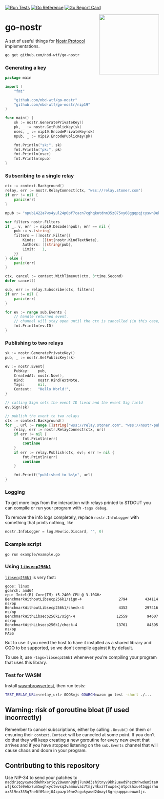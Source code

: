 [![Run Tests](https://github.com/nbd-wtf/go-nostr/actions/workflows/test.yml/badge.svg)](https://github.com/nbd-wtf/go-nostr/actions/workflows/test.yml)
[![Go Reference](https://pkg.go.dev/badge/github.com/nbd-wtf/go-nostr.svg)](https://pkg.go.dev/github.com/nbd-wtf/go-nostr)
[![Go Report Card](https://goreportcard.com/badge/github.com/nbd-wtf/go-nostr)](https://goreportcard.com/report/github.com/nbd-wtf/go-nostr)

<a href="https://nbd.wtf"><img align="right" height="196" src="https://user-images.githubusercontent.com/1653275/194609043-0add674b-dd40-41ed-986c-ab4a2e053092.png" /></a>

go-nostr
========

A set of useful things for [Nostr Protocol](https://github.com/nostr-protocol/nostr) implementations.

```bash
go get github.com/nbd-wtf/go-nostr
```

### Generating a key

``` go
package main

import (
    "fmt"

    "github.com/nbd-wtf/go-nostr"
    "github.com/nbd-wtf/go-nostr/nip19"
)

func main() {
    sk := nostr.GeneratePrivateKey()
    pk, _ := nostr.GetPublicKey(sk)
    nsec, _ := nip19.EncodePrivateKey(sk)
    npub, _ := nip19.EncodePublicKey(pk)

    fmt.Println("sk:", sk)
    fmt.Println("pk:", pk)
    fmt.Println(nsec)
    fmt.Println(npub)
}
```

### Subscribing to a single relay

``` go
ctx := context.Background()
relay, err := nostr.RelayConnect(ctx, "wss://relay.stoner.com")
if err != nil {
	panic(err)
}

npub := "npub1422a7ws4yul24p0pf7cacn7cghqkutdnm35z075vy68ggqpqjcyswn8ekc"

var filters nostr.Filters
if _, v, err := nip19.Decode(npub); err == nil {
	pub := v.(string)
	filters = []nostr.Filter{{
		Kinds:   []int{nostr.KindTextNote},
		Authors: []string{pub},
		Limit:   1,
	}}
} else {
	panic(err)
}

ctx, cancel := context.WithTimeout(ctx, 3*time.Second)
defer cancel()

sub, err := relay.Subscribe(ctx, filters)
if err != nil {
	panic(err)
}

for ev := range sub.Events {
	// handle returned event.
	// channel will stay open until the ctx is cancelled (in this case, context timeout)
	fmt.Println(ev.ID)
}
```

### Publishing to two relays

``` go
sk := nostr.GeneratePrivateKey()
pub, _ := nostr.GetPublicKey(sk)

ev := nostr.Event{
	PubKey:    pub,
	CreatedAt: nostr.Now(),
	Kind:      nostr.KindTextNote,
	Tags:      nil,
	Content:   "Hello World!",
}

// calling Sign sets the event ID field and the event Sig field
ev.Sign(sk)

// publish the event to two relays
ctx := context.Background()
for _, url := range []string{"wss://relay.stoner.com", "wss://nostr-pub.wellorder.net"} {
	relay, err := nostr.RelayConnect(ctx, url)
	if err != nil {
		fmt.Println(err)
		continue
	}
	if err := relay.Publish(ctx, ev); err != nil {
		fmt.Println(err)
		continue
	}

	fmt.Printf("published to %s\n", url)
}
```

### Logging

To get more logs from the interaction with relays printed to STDOUT you can compile or run your program with `-tags debug`.

To remove the info logs completely, replace `nostr.InfoLogger` with something that prints nothing, like

``` go
nostr.InfoLogger = log.New(io.Discard, "", 0)
```

### Example script

```
go run example/example.go
```

### Using [`libsecp256k1`](https://github.com/bitcoin-core/secp256k1)

[`libsecp256k1`](https://github.com/bitcoin-core/secp256k1) is very fast:

```
goos: linux
goarch: amd64
cpu: Intel(R) Core(TM) i5-2400 CPU @ 3.10GHz
BenchmarkWithoutLibsecp256k1/sign-4          	    2794	    434114 ns/op
BenchmarkWithoutLibsecp256k1/check-4         	    4352	    297416 ns/op
BenchmarkWithLibsecp256k1/sign-4             	   12559	     94607 ns/op
BenchmarkWithLibsecp256k1/check-4            	   13761	     84595 ns/op
PASS
```

But to use it you need the host to have it installed as a shared library and CGO to be supported, so we don't compile against it by default.

To use it, use `-tags=libsecp256k1` whenever you're compiling your program that uses this library.

### Test for WASM

Install [wasmbrowsertest](https://github.com/agnivade/wasmbrowsertest), then run tests:

```sh
TEST_RELAY_URL=<relay_url> GOOS=js GOARCH=wasm go test -short ./...
```

## Warning: risk of goroutine bloat (if used incorrectly)

Remember to cancel subscriptions, either by calling `.Unsub()` on them or ensuring their `context.Context` will be canceled at some point.
If you don't do that they will keep creating a new goroutine for every new event that arrives and if you have stopped listening on the
`sub.Events` channel that will cause chaos and doom in your program.

## Contributing to this repository

Use NIP-34 to send your patches to `naddr1qqyxwmeddehhxarjqy28wumn8ghj7un9d3shjtnyv9kh2uewd9hsz9nhwden5te0wfjkccte9ehx7um5wghxyctwvsq3vamnwvaz7tmjv4kxz7fwwpexjmtpdshxuet5qgsrhuxx8l9ex335q7he0f09aej04zpazpl0ne2cgukyawd24mayt8grqsqqqaueuwmljc`.
